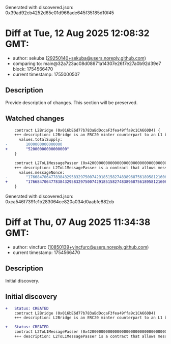 Generated with discovered.json: 0x39ad92cb4252d65e01d966ade645f35185d10f45

# Diff at Tue, 12 Aug 2025 12:08:32 GMT:

- author: sekuba (<29250140+sekuba@users.noreply.github.com>)
- comparing to: main@32a723ac08d08671a14307e26f7e27a0b92d39e7 block: 1754566470
- current timestamp: 1755000507

## Description

Provide description of changes. This section will be preserved.

## Watched changes

```diff
    contract L2Bridge (0x016bE6d77b783aBdDccaF3fea49ffa9c1CA660D4) {
    +++ description: L2Bridge is an ERC20 minter counterpart to an L1 bridge. This contract is used to mint new ERC20 tokens on the L2 once a token deposit is made on the L1. Note that the token received on L2 could have a different ticker/symbol than the token sent on L1.
      values.totalSupply:
-        1000000000000000
+        "52000000000000000"
    }
```

```diff
    contract L2ToL1MessagePasser (0x4200000000000000000000000000000000000016) {
    +++ description: L2ToL1MessagePasser is a contract that allows messages to be sent from the L2 to the L1, used to send withdrawal requests from the L2 to the L1.
      values.messageNonce:
-        "1766847064778384329583297500742918515827483896875618958121606201292619931"
+        "1766847064778384329583297500742918515827483896875618958121606201292619932"
    }
```

Generated with discovered.json: 0xca546f7391c1b283064ce820a034d0aabfe882cb

# Diff at Thu, 07 Aug 2025 11:34:38 GMT:

- author: vincfurc (<10850139+vincfurc@users.noreply.github.com>)
- current timestamp: 1754566470

## Description

Initial discovery.

## Initial discovery

```diff
+   Status: CREATED
    contract L2Bridge (0x016bE6d77b783aBdDccaF3fea49ffa9c1CA660D4)
    +++ description: L2Bridge is an ERC20 minter counterpart to an L1 bridge. This contract is used to mint new ERC20 tokens on the L2 once a token deposit is made on the L1. Note that the token received on L2 could have a different ticker/symbol than the token sent on L1.
```

```diff
+   Status: CREATED
    contract L2ToL1MessagePasser (0x4200000000000000000000000000000000000016)
    +++ description: L2ToL1MessagePasser is a contract that allows messages to be sent from the L2 to the L1, used to send withdrawal requests from the L2 to the L1.
```
